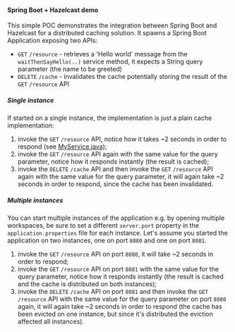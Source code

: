 #### Spring Boot + Hazelcast demo
This simple POC demonstrates the integration between Spring Boot and Hazelcast for a distributed caching solution. It spawns a Spring Boot Application exposing two APIs:
- `GET` `/resource` - retrieves a 'Hello world' message from the `waitThenSayHello(..)` service method, it expects a String query parameter (the name to be greeted)
- `DELETE` `/cache` - invalidates the cache potentially storing the result of the `GET` `/resource` API

##### Single instance
If started on a single instance, the implementation is just a plain cache implementation:
1. invoke the `GET` `/resource` API, notice how it takes ~2 seconds in order to respond (see [MyService.java](src/main/java/com/budwhite/studying/hazelcast/demo/service/MyService.java));
2. invoke the `GET` `/resource` API again with the same value for the query parameter, notice how it responds instantly (the result is cached);
3. invoke the `DELETE` `/cache` API and then invoke the `GET` `/resource` API again with the same value for the query parameter, it will again take ~2 seconds in order to respond, since the cache has been invalidated.

##### Multiple instances
You can start multiple instances of the application e.g. by opening multiple workspaces, be sure to set a different `server.port` property in the `application.properties` file for each instance. Let's assume you started the application on two instances, one on port `8080` and one on port `8081`.
1. invoke the `GET` `/resource` API on port `8080`, it will take ~2 seconds in order to respond;
1. invoke the `GET` `/resource` API on port `8081` with the same value for the query parameter, notice how it responds instantly (the result is cached and the cache is distributed on both instances);
3. invoke the `DELETE` `/cache` API on port `8081` and then invoke the `GET` `/resource` API with the same value for the query parameter on port `8080` again, it will again take ~2 seconds in order to respond (the cache has been evicted on one instance, but since it's distributed the eviction affected all instances).
